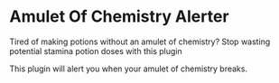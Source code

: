# Amulet Of Chemistry Alerter
Tired of making potions without an amulet of chemistry? Stop wasting potential stamina potion doses with this plugin

This plugin will alert you when your amulet of chemistry breaks. 